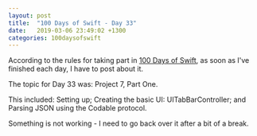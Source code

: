 ```yaml
---
layout: post
title:  "100 Days of Swift - Day 33"
date:   2019-03-06 23:49:02 +1300
categories: 100daysofswift
---
```

According to the rules for taking part in [100 Days of Swift](https://www.hackingwithswift.com/100), as soon as I've finished each day, I have to post about it.

The topic for Day 33 was: Project 7, Part One.

This included: Setting up; Creating the basic UI: UITabBarController; and Parsing JSON using the Codable protocol.

Something is not working - I need to go back over it after a bit of a break.
